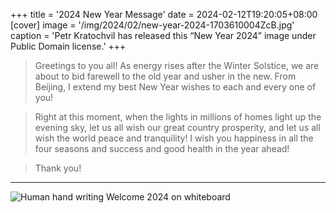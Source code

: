 +++
title = '2024 New Year Message'
date = 2024-02-12T19:20:05+08:00
[cover]
image = '/img/2024/02/new-year-2024-1703610004ZcB.jpg'
caption = 'Petr Kratochvil has released this “New Year 2024” image under Public Domain license.'
+++
> Greetings to you all! As energy rises after the Winter Solstice, we are about to bid farewell to the old year and usher in the new. From Beijing, I extend my best New Year wishes to each and every one of you!

> Right at this moment, when the lights in millions of homes light up the evening sky, let us all wish our great country prosperity, and let us all wish the world peace and tranquility! I wish you happiness in all the four seasons and success and good health in the year ahead!

> Thank you!
---
![Human hand writing Welcome 2024 on whiteboard](/img/2024/02/human-hand-writing-welcome-2024-on-whiteboard.jpg "Photo: Human hand writing Welcome 2024 on whiteboard by Marco Verch under Creative Commons 2.0")